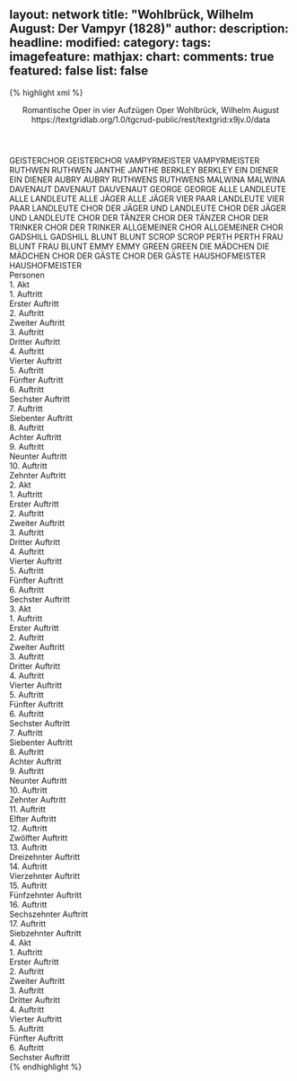 layout: network
title: "Wohlbrück, Wilhelm August: Der Vampyr (1828)"
author:
description:
headline:
modified:
category:
tags:
imagefeature:
mathjax:
chart:
comments: true
featured: false
list: false
---
{% highlight xml %}
<?xml-model href="https://raw.githubusercontent.com/DLiNa/project/master/rules/lina.rnc"?><?xml-model href="https://raw.githubusercontent.com/DLiNa/project/master/rules/lina.sch"?>
<play xmlns="http://lina.digital">
  <header>
    <title>Der Vampyr</title>
    <subtitle>Romantische Oper in vier Aufzügen</subtitle>
    <genretitle>Oper</genretitle>
    <author>Wohlbrück, Wilhelm August</author>
    <date type="print"/>
    <date type="premiere" when="1828"/>
    <source>https://textgridlab.org/1.0/tgcrud-public/rest/textgrid:x9jv.0/data</source>
  </header>
  <personae>
    <character>
      <name>GEISTERCHOR</name>
      <alias xml:id="geisterchor">
        <name>GEISTERCHOR</name>
      </alias>
    </character>
    <character>
      <name>VAMPYRMEISTER</name>
      <alias xml:id="vampyrmeister">
        <name>VAMPYRMEISTER</name>
      </alias>
    </character>
    <character>
      <name>RUTHWEN</name>
      <alias xml:id="ruthwen">
        <name>RUTHWEN</name>
      </alias>
    </character>
    <character>
      <name>JANTHE</name>
      <alias xml:id="janthe">
        <name>JANTHE</name>
      </alias>
    </character>
    <character>
      <name>BERKLEY</name>
      <alias xml:id="berkley">
        <name>BERKLEY</name>
      </alias>
    </character>
    <character>
      <name>EIN DIENER</name>
      <alias xml:id="ein_diener">
        <name>EIN DIENER</name>
      </alias>
    </character>
    <character>
      <name>AUBRY</name>
      <alias xml:id="aubry">
        <name>AUBRY</name>
      </alias>
    </character>
    <character>
      <name>RUTHWENS</name>
      <alias xml:id="ruthwens">
        <name>RUTHWENS</name>
      </alias>
    </character>
    <character>
      <name>MALWINA</name>
      <alias xml:id="malwina">
        <name>MALWINA</name>
      </alias>
    </character>
    <character>
      <name>DAVENAUT</name>
      <alias xml:id="davenaut">
        <name>DAVENAUT</name>
      </alias>
      <alias xml:id="dauvenaut">
        <name>DAUVENAUT</name>
      </alias>
    </character>
    <character>
      <name>GEORGE</name>
      <alias xml:id="george">
        <name>GEORGE</name>
      </alias>
    </character>
    <character>
      <name>ALLE LANDLEUTE</name>
      <alias xml:id="alle_landleute">
        <name>ALLE LANDLEUTE</name>
      </alias>
    </character>
    <character>
      <name>ALLE JÄGER</name>
      <alias xml:id="alle_jäger">
        <name>ALLE JÄGER</name>
      </alias>
    </character>
    <character>
      <name>VIER PAAR LANDLEUTE</name>
      <alias xml:id="vier_paar_landleute">
        <name>VIER PAAR LANDLEUTE</name>
      </alias>
    </character>
    <character>
      <name>CHOR DER JÄGER UND LANDLEUTE</name>
      <alias xml:id="chor_der_jäger_und_landleute">
        <name>CHOR DER JÄGER UND LANDLEUTE</name>
      </alias>
    </character>
    <character>
      <name>CHOR DER TÄNZER</name>
      <alias xml:id="chor_der_tänzer">
        <name>CHOR DER TÄNZER</name>
      </alias>
    </character>
    <character>
      <name>CHOR DER TRINKER</name>
      <alias xml:id="chor_der_trinker">
        <name>CHOR DER TRINKER</name>
      </alias>
    </character>
    <character>
      <name>ALLGEMEINER CHOR</name>
      <alias xml:id="allgemeiner_chor">
        <name>ALLGEMEINER CHOR</name>
      </alias>
    </character>
    <character>
      <name>GADSHILL</name>
      <alias xml:id="gadshill">
        <name>GADSHILL</name>
      </alias>
    </character>
    <character>
      <name>BLUNT</name>
      <alias xml:id="blunt">
        <name>BLUNT</name>
      </alias>
    </character>
    <character>
      <name>SCROP</name>
      <alias xml:id="scrop">
        <name>SCROP</name>
      </alias>
    </character>
    <character>
      <name>PERTH</name>
      <alias xml:id="perth">
        <name>PERTH</name>
      </alias>
    </character>
    <character>
      <name>FRAU BLUNT</name>
      <alias xml:id="frau_blunt">
        <name>FRAU BLUNT</name>
      </alias>
    </character>
    <character>
      <name>EMMY</name>
      <alias xml:id="emmy">
        <name>EMMY</name>
      </alias>
    </character>
    <character>
      <name>GREEN</name>
      <alias xml:id="green">
        <name>GREEN</name>
      </alias>
    </character>
    <character>
      <name>DIE MÄDCHEN</name>
      <alias xml:id="die_mädchen">
        <name>DIE MÄDCHEN</name>
      </alias>
    </character>
    <character>
      <name>CHOR DER GÄSTE</name>
      <alias xml:id="chor_der_gäste">
        <name>CHOR DER GÄSTE</name>
      </alias>
    </character>
    <character>
      <name>HAUSHOFMEISTER</name>
      <alias xml:id="haushofmeister">
        <name>HAUSHOFMEISTER</name>
      </alias>
    </character>
  </personae>
  <text>
    <div>
      <head>Personen</head>
    </div>
    <div>
      <head>1. Akt</head>
      <div>
        <head>1. Auftritt</head>
        <div>
          <head>Erster Auftritt</head>
          <sp who="#geisterchor">
            <amount n="2" unit="speech_acts"/>
            <amount n="172" unit="words"/>
            <amount n="34" unit="lines"/>
            <amount n="1018" unit="chars"/>
          </sp>
        </div>
      </div>
      <div>
        <head>2. Auftritt</head>
        <div>
          <head>Zweiter Auftritt</head>
          <sp who="#geisterchor">
            <amount n="1" unit="speech_acts"/>
            <amount n="7" unit="words"/>
            <amount n="2" unit="lines"/>
            <amount n="44" unit="chars"/>
          </sp>
          <sp who="#vampyrmeister">
            <amount n="1" unit="speech_acts"/>
            <amount n="55" unit="words"/>
            <amount n="10" unit="lines"/>
            <amount n="301" unit="chars"/>
          </sp>
          <sp who="#ruthwen">
            <amount n="1" unit="speech_acts"/>
            <amount n="26" unit="words"/>
            <amount n="4" unit="lines"/>
            <amount n="130" unit="chars"/>
          </sp>
        </div>
      </div>
      <div>
        <head>3. Auftritt</head>
        <div>
          <head>Dritter Auftritt</head>
          <sp who="#geisterchor">
            <amount n="1" unit="speech_acts"/>
            <amount n="44" unit="words"/>
            <amount n="9" unit="lines"/>
            <amount n="293" unit="chars"/>
          </sp>
        </div>
      </div>
      <div>
        <head>4. Auftritt</head>
        <div>
          <head>Vierter Auftritt</head>
          <sp who="#ruthwen">
            <amount n="1" unit="speech_acts"/>
            <amount n="414" unit="words"/>
            <amount n="64" unit="lines"/>
            <amount n="2210" unit="chars"/>
          </sp>
        </div>
      </div>
      <div>
        <head>5. Auftritt</head>
        <div>
          <head>Fünfter Auftritt</head>
          <sp who="#ruthwen">
            <amount n="10" unit="speech_acts"/>
            <amount n="295" unit="words"/>
            <amount n="33" unit="lines"/>
            <amount n="1525" unit="chars"/>
          </sp>
          <sp who="#janthe">
            <amount n="9" unit="speech_acts"/>
            <amount n="297" unit="words"/>
            <amount n="23" unit="lines"/>
            <amount n="1581" unit="chars"/>
          </sp>
          <sp who="#janthe">
            <amount n="1" unit="speech_acts"/>
            <amount n="43" unit="words"/>
            <amount n="7" unit="lines"/>
            <amount n="224" unit="chars"/>
          </sp>
        </div>
      </div>
      <div>
        <head>6. Auftritt</head>
        <div>
          <head>Sechster Auftritt</head>
          <sp who="#allgemeiner_chor">
            <amount n="1" unit="speech_acts"/>
            <amount n="32" unit="words"/>
            <amount n="10" unit="lines"/>
            <amount n="178" unit="chars"/>
          </sp>
        </div>
      </div>
      <div>
        <head>7. Auftritt</head>
        <div>
          <head>Siebenter Auftritt</head>
          <sp who="#berkley">
            <amount n="4" unit="speech_acts"/>
            <amount n="100" unit="words"/>
            <amount n="14" unit="lines"/>
            <amount n="542" unit="chars"/>
          </sp>
          <sp who="#allgemeiner_chor">
            <amount n="2" unit="speech_acts"/>
            <amount n="94" unit="words"/>
            <amount n="17" unit="lines"/>
            <amount n="524" unit="chars"/>
          </sp>
          <sp who="#janthe">
            <amount n="3" unit="speech_acts"/>
            <amount n="5" unit="words"/>
            <amount n="3" unit="lines"/>
            <amount n="22" unit="chars"/>
          </sp>
          <sp who="#ruthwen">
            <amount n="2" unit="speech_acts"/>
            <amount n="2" unit="words"/>
            <amount n="2" unit="lines"/>
            <amount n="10" unit="chars"/>
          </sp>
        </div>
      </div>
      <div>
        <head>8. Auftritt</head>
        <div>
          <head>Achter Auftritt</head>
          <sp who="#berkley">
            <amount n="2" unit="speech_acts"/>
            <amount n="17" unit="words"/>
            <amount n="4" unit="lines"/>
            <amount n="101" unit="chars"/>
          </sp>
          <sp who="#janthe #allgemeiner_chor #berkley">
            <amount n="1" unit="speech_acts"/>
            <amount n="3" unit="words"/>
            <amount n="1" unit="lines"/>
            <amount n="12" unit="chars"/>
          </sp>
          <sp who="#ein_diener">
            <amount n="1" unit="speech_acts"/>
            <amount n="25" unit="words"/>
            <amount n="5" unit="lines"/>
            <amount n="152" unit="chars"/>
          </sp>
          <sp who="#janthe #allgemeiner_chor #berkley #ein_diener">
            <amount n="1" unit="speech_acts"/>
            <amount n="7" unit="words"/>
            <amount n="1" unit="lines"/>
            <amount n="40" unit="chars"/>
          </sp>
        </div>
      </div>
      <div>
        <head>9. Auftritt</head>
        <div>
          <head>Neunter Auftritt</head>
          <sp who="#ruthwen">
            <amount n="1" unit="speech_acts"/>
            <amount n="58" unit="words"/>
            <amount n="10" unit="lines"/>
            <amount n="323" unit="chars"/>
          </sp>
        </div>
      </div>
      <div>
        <head>10. Auftritt</head>
        <div>
          <head>Zehnter Auftritt</head>
          <sp who="#aubry">
            <amount n="13" unit="speech_acts"/>
            <amount n="236" unit="words"/>
            <amount n="8" unit="lines"/>
            <amount n="1224" unit="chars"/>
          </sp>
          <sp who="#ruthwen">
            <amount n="13" unit="speech_acts"/>
            <amount n="284" unit="words"/>
            <amount n="8" unit="lines"/>
            <amount n="1484" unit="chars"/>
          </sp>
          <sp who="#ruthwens">
            <amount n="1" unit="speech_acts"/>
            <amount n="1" unit="words"/>
            <amount n="1" unit="lines"/>
            <amount n="3" unit="chars"/>
          </sp>
        </div>
      </div>
    </div>
    <div>
      <head>2. Akt</head>
      <div>
        <head>1. Auftritt</head>
        <div>
          <head>Erster Auftritt</head>
          <sp who="#malwina">
            <amount n="1" unit="speech_acts"/>
            <amount n="220" unit="words"/>
            <amount n="34" unit="lines"/>
            <amount n="1156" unit="chars"/>
          </sp>
        </div>
      </div>
      <div>
        <head>2. Auftritt</head>
        <div>
          <head>Zweiter Auftritt</head>
          <sp who="#malwina">
            <amount n="23" unit="speech_acts"/>
            <amount n="325" unit="words"/>
            <amount n="26" unit="lines"/>
            <amount n="1714" unit="chars"/>
          </sp>
          <sp who="#aubry">
            <amount n="22" unit="speech_acts"/>
            <amount n="228" unit="words"/>
            <amount n="26" unit="lines"/>
            <amount n="1222" unit="chars"/>
          </sp>
          <sp who="#malwina #aubry">
            <amount n="10" unit="speech_acts"/>
            <amount n="117" unit="words"/>
            <amount n="17" unit="lines"/>
            <amount n="566" unit="chars"/>
          </sp>
        </div>
      </div>
      <div>
        <head>3. Auftritt</head>
        <div>
          <head>Dritter Auftritt</head>
          <sp who="#malwina">
            <amount n="19" unit="speech_acts"/>
            <amount n="152" unit="words"/>
            <amount n="31" unit="lines"/>
            <amount n="792" unit="chars"/>
          </sp>
          <sp who="#davenaut">
            <amount n="19" unit="speech_acts"/>
            <amount n="405" unit="words"/>
            <amount n="33" unit="lines"/>
            <amount n="2161" unit="chars"/>
          </sp>
          <sp who="#aubry">
            <amount n="10" unit="speech_acts"/>
            <amount n="65" unit="words"/>
            <amount n="13" unit="lines"/>
            <amount n="344" unit="chars"/>
          </sp>
          <sp who="#dauvenaut">
            <amount n="1" unit="speech_acts"/>
            <amount n="67" unit="words"/>
            <amount n="377" unit="chars"/>
          </sp>
          <sp who="#aubry #malwina">
            <amount n="1" unit="speech_acts"/>
            <amount n="4" unit="words"/>
            <amount n="1" unit="lines"/>
            <amount n="21" unit="chars"/>
          </sp>
          <sp who="#aubry #malwina">
            <amount n="1" unit="speech_acts"/>
            <amount n="27" unit="words"/>
            <amount n="4" unit="lines"/>
            <amount n="133" unit="chars"/>
          </sp>
          <sp who="#aubry">
            <amount n="1" unit="speech_acts"/>
            <amount n="22" unit="words"/>
            <amount n="4" unit="lines"/>
            <amount n="119" unit="chars"/>
          </sp>
          <sp who="#malwina">
            <amount n="1" unit="speech_acts"/>
            <amount n="21" unit="words"/>
            <amount n="4" unit="lines"/>
            <amount n="124" unit="chars"/>
          </sp>
          <sp who="#davenaut">
            <amount n="1" unit="speech_acts"/>
            <amount n="21" unit="words"/>
            <amount n="4" unit="lines"/>
            <amount n="119" unit="chars"/>
          </sp>
          <sp who="#aubry">
            <amount n="1" unit="speech_acts"/>
            <amount n="40" unit="words"/>
            <amount n="8" unit="lines"/>
            <amount n="234" unit="chars"/>
          </sp>
        </div>
      </div>
      <div>
        <head>4. Auftritt</head>
        <div>
          <head>Vierter Auftritt</head>
          <sp who="#george">
            <amount n="1" unit="speech_acts"/>
            <amount n="31" unit="words"/>
            <amount n="6" unit="lines"/>
            <amount n="170" unit="chars"/>
          </sp>
          <sp who="#davenaut">
            <amount n="1" unit="speech_acts"/>
            <amount n="13" unit="words"/>
            <amount n="2" unit="lines"/>
            <amount n="58" unit="chars"/>
          </sp>
        </div>
      </div>
      <div>
        <head>5. Auftritt</head>
        <div>
          <head>Fünfter Auftritt</head>
          <sp who="#alle_landleute #vier_paar_landleute">
            <amount n="1" unit="speech_acts"/>
            <amount n="36" unit="words"/>
            <amount n="6" unit="lines"/>
            <amount n="221" unit="chars"/>
          </sp>
          <sp who="#vier_paar_landleute">
            <amount n="2" unit="speech_acts"/>
            <amount n="88" unit="words"/>
            <amount n="14" unit="lines"/>
            <amount n="532" unit="chars"/>
          </sp>
          <sp who="#alle_jäger #alle_landleute #vier_paar_landleute">
            <amount n="1" unit="speech_acts"/>
            <amount n="28" unit="words"/>
            <amount n="4" unit="lines"/>
            <amount n="162" unit="chars"/>
          </sp>
          <sp who="#george">
            <amount n="1" unit="speech_acts"/>
            <amount n="51" unit="words"/>
            <amount n="8" unit="lines"/>
            <amount n="235" unit="chars"/>
          </sp>
          <sp who="#chor_der_jäger_und_landleute #vier_paar_landleute">
            <amount n="1" unit="speech_acts"/>
            <amount n="90" unit="words"/>
            <amount n="14" unit="lines"/>
            <amount n="485" unit="chars"/>
          </sp>
        </div>
      </div>
      <div>
        <head>6. Auftritt</head>
        <div>
          <head>Sechster Auftritt</head>
          <sp who="#chor_der_jäger_und_landleute">
            <amount n="8" unit="speech_acts"/>
            <amount n="403" unit="words"/>
            <amount n="69" unit="lines"/>
            <amount n="2149" unit="chars"/>
          </sp>
          <sp who="#davenaut">
            <amount n="9" unit="speech_acts"/>
            <amount n="130" unit="words"/>
            <amount n="24" unit="lines"/>
            <amount n="741" unit="chars"/>
          </sp>
          <sp who="#ruthwen">
            <amount n="13" unit="speech_acts"/>
            <amount n="285" unit="words"/>
            <amount n="51" unit="lines"/>
            <amount n="1498" unit="chars"/>
          </sp>
          <sp who="#malwina">
            <amount n="8" unit="speech_acts"/>
            <amount n="104" unit="words"/>
            <amount n="20" unit="lines"/>
            <amount n="548" unit="chars"/>
          </sp>
          <sp who="#aubry">
            <amount n="11" unit="speech_acts"/>
            <amount n="177" unit="words"/>
            <amount n="31" unit="lines"/>
            <amount n="934" unit="chars"/>
          </sp>
          <sp who="#ruthwen">
            <amount n="2" unit="speech_acts"/>
            <amount n="44" unit="words"/>
            <amount n="8" unit="lines"/>
            <amount n="240" unit="chars"/>
          </sp>
          <sp who="#davenaut">
            <amount n="2" unit="speech_acts"/>
            <amount n="42" unit="words"/>
            <amount n="8" unit="lines"/>
            <amount n="243" unit="chars"/>
          </sp>
          <sp who="#allgemeiner_chor">
            <amount n="1" unit="speech_acts"/>
            <amount n="22" unit="words"/>
            <amount n="4" unit="lines"/>
            <amount n="125" unit="chars"/>
          </sp>
          <sp who="#aubry">
            <amount n="1" unit="speech_acts"/>
            <amount n="39" unit="words"/>
            <amount n="6" unit="lines"/>
            <amount n="202" unit="chars"/>
          </sp>
        </div>
      </div>
    </div>
    <div>
      <head>3. Akt</head>
      <div>
        <head>1. Auftritt</head>
        <div>
          <head>Erster Auftritt</head>
          <sp who="#chor_der_trinker">
            <amount n="1" unit="speech_acts"/>
            <amount n="80" unit="words"/>
            <amount n="15" unit="lines"/>
            <amount n="448" unit="chars"/>
          </sp>
          <sp who="#chor_der_tänzer">
            <amount n="1" unit="speech_acts"/>
            <amount n="118" unit="words"/>
            <amount n="24" unit="lines"/>
            <amount n="624" unit="chars"/>
          </sp>
          <sp who="#chor_der_trinker">
            <amount n="1" unit="speech_acts"/>
            <amount n="36" unit="words"/>
            <amount n="7" unit="lines"/>
            <amount n="181" unit="chars"/>
          </sp>
          <sp who="#allgemeiner_chor #chor_der_trinker #chor_der_tänzer">
            <amount n="1" unit="speech_acts"/>
            <amount n="37" unit="words"/>
            <amount n="6" unit="lines"/>
            <amount n="201" unit="chars"/>
          </sp>
          <sp who="#gadshill">
            <amount n="1" unit="speech_acts"/>
            <amount n="8" unit="words"/>
            <amount n="1" unit="lines"/>
            <amount n="38" unit="chars"/>
          </sp>
          <sp who="#blunt">
            <amount n="4" unit="speech_acts"/>
            <amount n="52" unit="words"/>
            <amount n="5" unit="lines"/>
            <amount n="270" unit="chars"/>
          </sp>
          <sp who="#scrop">
            <amount n="1" unit="speech_acts"/>
            <amount n="11" unit="words"/>
            <amount n="1" unit="lines"/>
            <amount n="61" unit="chars"/>
          </sp>
          <sp who="#perth">
            <amount n="1" unit="speech_acts"/>
            <amount n="21" unit="words"/>
            <amount n="116" unit="chars"/>
          </sp>
          <sp who="#frau_blunt">
            <amount n="2" unit="speech_acts"/>
            <amount n="18" unit="words"/>
            <amount n="2" unit="lines"/>
            <amount n="86" unit="chars"/>
          </sp>
        </div>
      </div>
      <div>
        <head>2. Auftritt</head>
        <div>
          <head>Zweiter Auftritt</head>
          <sp who="#allgemeiner_chor #perth #blunt #frau_blunt #green #scrop #die_mädchen">
            <amount n="2" unit="speech_acts"/>
            <amount n="14" unit="words"/>
            <amount n="2" unit="lines"/>
            <amount n="70" unit="chars"/>
          </sp>
          <sp who="#perth">
            <amount n="4" unit="speech_acts"/>
            <amount n="64" unit="words"/>
            <amount n="2" unit="lines"/>
            <amount n="331" unit="chars"/>
          </sp>
          <sp who="#blunt">
            <amount n="4" unit="speech_acts"/>
            <amount n="64" unit="words"/>
            <amount n="3" unit="lines"/>
            <amount n="342" unit="chars"/>
          </sp>
          <sp who="#frau_blunt">
            <amount n="4" unit="speech_acts"/>
            <amount n="20" unit="words"/>
            <amount n="4" unit="lines"/>
            <amount n="102" unit="chars"/>
          </sp>
          <sp who="#emmy">
            <amount n="10" unit="speech_acts"/>
            <amount n="532" unit="words"/>
            <amount n="86" unit="lines"/>
            <amount n="2802" unit="chars"/>
          </sp>
          <sp who="#green">
            <amount n="5" unit="speech_acts"/>
            <amount n="126" unit="words"/>
            <amount n="2" unit="lines"/>
            <amount n="730" unit="chars"/>
          </sp>
          <sp who="#scrop">
            <amount n="4" unit="speech_acts"/>
            <amount n="45" unit="words"/>
            <amount n="3" unit="lines"/>
            <amount n="276" unit="chars"/>
          </sp>
          <sp who="#die_mädchen">
            <amount n="1" unit="speech_acts"/>
            <amount n="7" unit="words"/>
            <amount n="1" unit="lines"/>
            <amount n="28" unit="chars"/>
          </sp>
          <sp who="#allgemeiner_chor">
            <amount n="5" unit="speech_acts"/>
            <amount n="113" unit="words"/>
            <amount n="20" unit="lines"/>
            <amount n="621" unit="chars"/>
          </sp>
        </div>
      </div>
      <div>
        <head>3. Auftritt</head>
        <div>
          <head>Dritter Auftritt</head>
          <sp who="#ruthwen">
            <amount n="12" unit="speech_acts"/>
            <amount n="229" unit="words"/>
            <amount n="7" unit="lines"/>
            <amount n="1294" unit="chars"/>
          </sp>
          <sp who="#die_mädchen">
            <amount n="1" unit="speech_acts"/>
            <amount n="1" unit="words"/>
            <amount n="1" unit="lines"/>
            <amount n="3" unit="chars"/>
          </sp>
          <sp who="#emmy">
            <amount n="5" unit="speech_acts"/>
            <amount n="60" unit="words"/>
            <amount n="4" unit="lines"/>
            <amount n="329" unit="chars"/>
          </sp>
          <sp who="#perth">
            <amount n="3" unit="speech_acts"/>
            <amount n="51" unit="words"/>
            <amount n="2" unit="lines"/>
            <amount n="295" unit="chars"/>
          </sp>
          <sp who="#blunt">
            <amount n="1" unit="speech_acts"/>
            <amount n="16" unit="words"/>
            <amount n="1" unit="lines"/>
            <amount n="82" unit="chars"/>
          </sp>
          <sp who="#ruthwen #die_mädchen #emmy #perth #blunt">
            <amount n="1" unit="speech_acts"/>
            <amount n="7" unit="words"/>
            <amount n="1" unit="lines"/>
            <amount n="36" unit="chars"/>
          </sp>
        </div>
      </div>
      <div>
        <head>4. Auftritt</head>
        <div>
          <head>Vierter Auftritt</head>
          <sp who="#emmy">
            <amount n="2" unit="speech_acts"/>
            <amount n="33" unit="words"/>
            <amount n="5" unit="lines"/>
            <amount n="163" unit="chars"/>
          </sp>
          <sp who="#ruthwen">
            <amount n="2" unit="speech_acts"/>
            <amount n="51" unit="words"/>
            <amount n="4" unit="lines"/>
            <amount n="279" unit="chars"/>
          </sp>
        </div>
      </div>
      <div>
        <head>5. Auftritt</head>
        <div>
          <head>Fünfter Auftritt</head>
          <sp who="#george">
            <amount n="15" unit="speech_acts"/>
            <amount n="203" unit="words"/>
            <amount n="36" unit="lines"/>
            <amount n="974" unit="chars"/>
          </sp>
          <sp who="#ruthwen">
            <amount n="11" unit="speech_acts"/>
            <amount n="249" unit="words"/>
            <amount n="43" unit="lines"/>
            <amount n="1286" unit="chars"/>
          </sp>
          <sp who="#emmy">
            <amount n="11" unit="speech_acts"/>
            <amount n="134" unit="words"/>
            <amount n="26" unit="lines"/>
            <amount n="650" unit="chars"/>
          </sp>
          <sp who="#emmy">
            <amount n="1" unit="speech_acts"/>
            <amount n="14" unit="words"/>
            <amount n="3" unit="lines"/>
            <amount n="86" unit="chars"/>
          </sp>
          <sp who="#emmy #ruthwen">
            <amount n="1" unit="speech_acts"/>
            <amount n="27" unit="words"/>
            <amount n="4" unit="lines"/>
            <amount n="144" unit="chars"/>
          </sp>
        </div>
      </div>
      <div>
        <head>6. Auftritt</head>
        <div>
          <head>Sechster Auftritt</head>
          <sp who="#george">
            <amount n="6" unit="speech_acts"/>
            <amount n="319" unit="words"/>
            <amount n="2" unit="lines"/>
            <amount n="1711" unit="chars"/>
          </sp>
          <sp who="#emmy">
            <amount n="5" unit="speech_acts"/>
            <amount n="122" unit="words"/>
            <amount n="2" unit="lines"/>
            <amount n="634" unit="chars"/>
          </sp>
        </div>
      </div>
      <div>
        <head>7. Auftritt</head>
        <div>
          <head>Siebenter Auftritt</head>
          <sp who="#aubry">
            <amount n="2" unit="speech_acts"/>
            <amount n="20" unit="words"/>
            <amount n="2" unit="lines"/>
            <amount n="109" unit="chars"/>
          </sp>
          <sp who="#george">
            <amount n="3" unit="speech_acts"/>
            <amount n="36" unit="words"/>
            <amount n="3" unit="lines"/>
            <amount n="190" unit="chars"/>
          </sp>
          <sp who="#emmy">
            <amount n="1" unit="speech_acts"/>
            <amount n="15" unit="words"/>
            <amount n="1" unit="lines"/>
            <amount n="74" unit="chars"/>
          </sp>
        </div>
      </div>
      <div>
        <head>8. Auftritt</head>
        <div>
          <head>Achter Auftritt</head>
          <sp who="#aubry">
            <amount n="1" unit="speech_acts"/>
            <amount n="61" unit="words"/>
            <amount n="357" unit="chars"/>
          </sp>
        </div>
      </div>
      <div>
        <head>9. Auftritt</head>
        <div>
          <head>Neunter Auftritt</head>
          <sp who="#ruthwen">
            <amount n="5" unit="speech_acts"/>
            <amount n="437" unit="words"/>
            <amount n="58" unit="lines"/>
            <amount n="2353" unit="chars"/>
          </sp>
          <sp who="#aubry">
            <amount n="3" unit="speech_acts"/>
            <amount n="185" unit="words"/>
            <amount n="12" unit="lines"/>
            <amount n="1035" unit="chars"/>
          </sp>
        </div>
      </div>
      <div>
        <head>10. Auftritt</head>
        <div>
          <head>Zehnter Auftritt</head>
          <sp who="#aubry">
            <amount n="2" unit="speech_acts"/>
            <amount n="177" unit="words"/>
            <amount n="32" unit="lines"/>
            <amount n="964" unit="chars"/>
          </sp>
        </div>
      </div>
      <div>
        <head>11. Auftritt</head>
        <div>
          <head>Elfter Auftritt</head>
          <sp who="#george">
            <amount n="3" unit="speech_acts"/>
            <amount n="117" unit="words"/>
            <amount n="2" unit="lines"/>
            <amount n="606" unit="chars"/>
          </sp>
          <sp who="#aubry">
            <amount n="3" unit="speech_acts"/>
            <amount n="63" unit="words"/>
            <amount n="1" unit="lines"/>
            <amount n="341" unit="chars"/>
          </sp>
        </div>
      </div>
      <div>
        <head>12. Auftritt</head>
        <div>
          <head>Zwölfter Auftritt</head>
          <sp who="#ruthwen">
            <amount n="15" unit="speech_acts"/>
            <amount n="93" unit="words"/>
            <amount n="18" unit="lines"/>
            <amount n="456" unit="chars"/>
          </sp>
          <sp who="#emmy">
            <amount n="14" unit="speech_acts"/>
            <amount n="108" unit="words"/>
            <amount n="19" unit="lines"/>
            <amount n="537" unit="chars"/>
          </sp>
          <sp who="#emmy">
            <amount n="1" unit="speech_acts"/>
            <amount n="16" unit="words"/>
            <amount n="2" unit="lines"/>
            <amount n="72" unit="chars"/>
          </sp>
          <sp who="#ruthwen">
            <amount n="1" unit="speech_acts"/>
            <amount n="10" unit="words"/>
            <amount n="2" unit="lines"/>
            <amount n="56" unit="chars"/>
          </sp>
          <sp who="#emmy #ruthwen">
            <amount n="1" unit="speech_acts"/>
            <amount n="40" unit="words"/>
            <amount n="7" unit="lines"/>
            <amount n="219" unit="chars"/>
          </sp>
        </div>
      </div>
      <div>
        <head>13. Auftritt</head>
        <div>
          <head>Dreizehnter Auftritt</head>
          <sp who="#blunt">
            <amount n="9" unit="speech_acts"/>
            <amount n="166" unit="words"/>
            <amount n="7" unit="lines"/>
            <amount n="896" unit="chars"/>
          </sp>
          <sp who="#scrop">
            <amount n="2" unit="speech_acts"/>
            <amount n="7" unit="words"/>
            <amount n="2" unit="lines"/>
            <amount n="31" unit="chars"/>
          </sp>
          <sp who="#green">
            <amount n="2" unit="speech_acts"/>
            <amount n="15" unit="words"/>
            <amount n="2" unit="lines"/>
            <amount n="71" unit="chars"/>
          </sp>
          <sp who="#gadshill">
            <amount n="3" unit="speech_acts"/>
            <amount n="23" unit="words"/>
            <amount n="3" unit="lines"/>
            <amount n="127" unit="chars"/>
          </sp>
          <sp who="#scrop #green #gadshill">
            <amount n="1" unit="speech_acts"/>
            <amount n="13" unit="words"/>
            <amount n="1" unit="lines"/>
            <amount n="74" unit="chars"/>
          </sp>
          <sp who="#scrop #green #gadshill #blunt #allgemeiner_chor">
            <amount n="4" unit="speech_acts"/>
            <amount n="158" unit="words"/>
            <amount n="27" unit="lines"/>
            <amount n="800" unit="chars"/>
          </sp>
        </div>
      </div>
      <div>
        <head>14. Auftritt</head>
        <div>
          <head>Vierzehnter Auftritt</head>
          <sp who="#frau_blunt">
            <amount n="19" unit="speech_acts"/>
            <amount n="447" unit="words"/>
            <amount n="85" unit="lines"/>
            <amount n="2557" unit="chars"/>
          </sp>
          <sp who="#blunt">
            <amount n="12" unit="speech_acts"/>
            <amount n="140" unit="words"/>
            <amount n="30" unit="lines"/>
            <amount n="762" unit="chars"/>
          </sp>
        </div>
      </div>
      <div>
        <head>15. Auftritt</head>
        <div>
          <head>Fünfzehnter Auftritt</head>
          <sp who="#blunt">
            <amount n="3" unit="speech_acts"/>
            <amount n="51" unit="words"/>
            <amount n="11" unit="lines"/>
            <amount n="309" unit="chars"/>
          </sp>
          <sp who="#allgemeiner_chor">
            <amount n="3" unit="speech_acts"/>
            <amount n="43" unit="words"/>
            <amount n="8" unit="lines"/>
            <amount n="242" unit="chars"/>
          </sp>
          <sp who="#frau_blunt">
            <amount n="1" unit="speech_acts"/>
            <amount n="76" unit="words"/>
            <amount n="13" unit="lines"/>
            <amount n="435" unit="chars"/>
          </sp>
        </div>
      </div>
      <div>
        <head>16. Auftritt</head>
        <div>
          <head>Sechszehnter Auftritt</head>
          <sp who="#perth">
            <amount n="3" unit="speech_acts"/>
            <amount n="24" unit="words"/>
            <amount n="4" unit="lines"/>
            <amount n="125" unit="chars"/>
          </sp>
          <sp who="#green">
            <amount n="1" unit="speech_acts"/>
            <amount n="4" unit="words"/>
            <amount n="1" unit="lines"/>
            <amount n="18" unit="chars"/>
          </sp>
          <sp who="#allgemeiner_chor #perth #green #scrop #gadshill">
            <amount n="2" unit="speech_acts"/>
            <amount n="19" unit="words"/>
            <amount n="3" unit="lines"/>
            <amount n="98" unit="chars"/>
          </sp>
        </div>
      </div>
      <div>
        <head>17. Auftritt</head>
        <div>
          <head>Siebzehnter Auftritt</head>
          <sp who="#george">
            <amount n="4" unit="speech_acts"/>
            <amount n="217" unit="words"/>
            <amount n="28" unit="lines"/>
            <amount n="1163" unit="chars"/>
          </sp>
          <sp who="#perth">
            <amount n="3" unit="speech_acts"/>
            <amount n="26" unit="words"/>
            <amount n="4" unit="lines"/>
            <amount n="162" unit="chars"/>
          </sp>
          <sp who="#allgemeiner_chor">
            <amount n="1" unit="speech_acts"/>
            <amount n="42" unit="words"/>
            <amount n="6" unit="lines"/>
            <amount n="237" unit="chars"/>
          </sp>
        </div>
      </div>
    </div>
    <div>
      <head>4. Akt</head>
      <div>
        <head>1. Auftritt</head>
        <div>
          <head>Erster Auftritt</head>
          <sp who="#aubry">
            <amount n="1" unit="speech_acts"/>
            <amount n="86" unit="words"/>
            <amount n="507" unit="chars"/>
          </sp>
        </div>
      </div>
      <div>
        <head>2. Auftritt</head>
        <div>
          <head>Zweiter Auftritt</head>
          <sp who="#malwina">
            <amount n="4" unit="speech_acts"/>
            <amount n="209" unit="words"/>
            <amount n="19" unit="lines"/>
            <amount n="1172" unit="chars"/>
          </sp>
          <sp who="#aubry">
            <amount n="4" unit="speech_acts"/>
            <amount n="130" unit="words"/>
            <amount n="19" unit="lines"/>
            <amount n="705" unit="chars"/>
          </sp>
          <sp who="#malwina #aubry">
            <amount n="1" unit="speech_acts"/>
            <amount n="29" unit="words"/>
            <amount n="4" unit="lines"/>
            <amount n="156" unit="chars"/>
          </sp>
        </div>
      </div>
      <div>
        <head>3. Auftritt</head>
        <div>
          <head>Dritter Auftritt</head>
          <sp who="#chor_der_gäste">
            <amount n="1" unit="speech_acts"/>
            <amount n="23" unit="words"/>
            <amount n="4" unit="lines"/>
            <amount n="151" unit="chars"/>
          </sp>
          <sp who="#davenaut">
            <amount n="2" unit="speech_acts"/>
            <amount n="32" unit="words"/>
            <amount n="5" unit="lines"/>
            <amount n="210" unit="chars"/>
          </sp>
          <sp who="#malwina">
            <amount n="1" unit="speech_acts"/>
            <amount n="30" unit="words"/>
            <amount n="4" unit="lines"/>
            <amount n="161" unit="chars"/>
          </sp>
          <sp who="#aubry">
            <amount n="1" unit="speech_acts"/>
            <amount n="35" unit="words"/>
            <amount n="5" unit="lines"/>
            <amount n="196" unit="chars"/>
          </sp>
          <sp who="#chor_der_gäste">
            <amount n="1" unit="speech_acts"/>
            <amount n="31" unit="words"/>
            <amount n="5" unit="lines"/>
            <amount n="189" unit="chars"/>
          </sp>
        </div>
      </div>
      <div>
        <head>4. Auftritt</head>
        <div>
          <head>Vierter Auftritt</head>
          <sp who="#haushofmeister">
            <amount n="1" unit="speech_acts"/>
            <amount n="4" unit="words"/>
            <amount n="1" unit="lines"/>
            <amount n="21" unit="chars"/>
          </sp>
          <sp who="#malwina">
            <amount n="1" unit="speech_acts"/>
            <amount n="1" unit="words"/>
            <amount n="1" unit="lines"/>
            <amount n="13" unit="chars"/>
          </sp>
          <sp who="#aubry">
            <amount n="8" unit="speech_acts"/>
            <amount n="130" unit="words"/>
            <amount n="23" unit="lines"/>
            <amount n="720" unit="chars"/>
          </sp>
          <sp who="#allgemeiner_chor">
            <amount n="9" unit="speech_acts"/>
            <amount n="110" unit="words"/>
            <amount n="19" unit="lines"/>
            <amount n="564" unit="chars"/>
          </sp>
          <sp who="#davenaut">
            <amount n="12" unit="speech_acts"/>
            <amount n="133" unit="words"/>
            <amount n="27" unit="lines"/>
            <amount n="767" unit="chars"/>
          </sp>
          <sp who="#ruthwen">
            <amount n="5" unit="speech_acts"/>
            <amount n="122" unit="words"/>
            <amount n="21" unit="lines"/>
            <amount n="627" unit="chars"/>
          </sp>
          <sp who="#malwina">
            <amount n="4" unit="speech_acts"/>
            <amount n="30" unit="words"/>
            <amount n="6" unit="lines"/>
            <amount n="173" unit="chars"/>
          </sp>
          <sp who="#aubry">
            <amount n="1" unit="speech_acts"/>
            <amount n="13" unit="words"/>
            <amount n="2" unit="lines"/>
            <amount n="59" unit="chars"/>
          </sp>
        </div>
      </div>
      <div>
        <head>5. Auftritt</head>
        <div>
          <head>Fünfter Auftritt</head>
          <sp who="#davenaut">
            <amount n="11" unit="speech_acts"/>
            <amount n="76" unit="words"/>
            <amount n="15" unit="lines"/>
            <amount n="424" unit="chars"/>
          </sp>
          <sp who="#ruthwen">
            <amount n="1" unit="speech_acts"/>
            <amount n="13" unit="words"/>
            <amount n="2" unit="lines"/>
            <amount n="67" unit="chars"/>
          </sp>
          <sp who="#malwina">
            <amount n="5" unit="speech_acts"/>
            <amount n="76" unit="words"/>
            <amount n="12" unit="lines"/>
            <amount n="400" unit="chars"/>
          </sp>
          <sp who="#aubry">
            <amount n="2" unit="speech_acts"/>
            <amount n="32" unit="words"/>
            <amount n="6" unit="lines"/>
            <amount n="182" unit="chars"/>
          </sp>
          <sp who="#allgemeiner_chor">
            <amount n="4" unit="speech_acts"/>
            <amount n="69" unit="words"/>
            <amount n="11" unit="lines"/>
            <amount n="358" unit="chars"/>
          </sp>
          <sp who="#ruthwen">
            <amount n="6" unit="speech_acts"/>
            <amount n="53" unit="words"/>
            <amount n="9" unit="lines"/>
            <amount n="273" unit="chars"/>
          </sp>
          <sp who="#malwina #allgemeiner_chor">
            <amount n="1" unit="speech_acts"/>
            <amount n="1" unit="words"/>
            <amount n="1" unit="lines"/>
            <amount n="4" unit="chars"/>
          </sp>
        </div>
      </div>
      <div>
        <head>6. Auftritt</head>
        <div>
          <head>Sechster Auftritt</head>
          <sp who="#aubry">
            <amount n="7" unit="speech_acts"/>
            <amount n="49" unit="words"/>
            <amount n="10" unit="lines"/>
            <amount n="271" unit="chars"/>
          </sp>
          <sp who="#ruthwen">
            <amount n="3" unit="speech_acts"/>
            <amount n="26" unit="words"/>
            <amount n="5" unit="lines"/>
            <amount n="159" unit="chars"/>
          </sp>
          <sp who="#allgemeiner_chor">
            <amount n="5" unit="speech_acts"/>
            <amount n="62" unit="words"/>
            <amount n="13" unit="lines"/>
            <amount n="347" unit="chars"/>
          </sp>
          <sp who="#ruthwen">
            <amount n="1" unit="speech_acts"/>
            <amount n="3" unit="words"/>
            <amount n="1" unit="lines"/>
            <amount n="21" unit="chars"/>
          </sp>
          <sp who="#aubry #ruthwen #allgemeiner_chor #davenaut #malwina">
            <amount n="1" unit="speech_acts"/>
            <amount n="1" unit="words"/>
            <amount n="1" unit="lines"/>
            <amount n="5" unit="chars"/>
          </sp>
          <sp who="#davenaut">
            <amount n="2" unit="speech_acts"/>
            <amount n="47" unit="words"/>
            <amount n="7" unit="lines"/>
            <amount n="268" unit="chars"/>
          </sp>
          <sp who="#malwina">
            <amount n="1" unit="speech_acts"/>
            <amount n="64" unit="words"/>
            <amount n="9" unit="lines"/>
            <amount n="354" unit="chars"/>
          </sp>
          <sp who="#malwina">
            <amount n="1" unit="speech_acts"/>
            <amount n="17" unit="words"/>
            <amount n="3" unit="lines"/>
            <amount n="80" unit="chars"/>
          </sp>
        </div>
      </div>
    </div>
  </text>
</play>
{% endhighlight %}